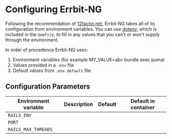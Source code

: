 # Configuring Errbit-NG

Following the recommendation of [12factor.net](https://12factor.net/config),
Errbit-NG takes all of its configuration from environment variables. You can use
[dotenv](https://github.com/bkeepers/dotenv), which is included in the `Gemfile`,
to fill in any values that you can't or won't supply through the environment.

In order of precedence Errbit-NG uses:

1. Environment variables (for example MY_VALUE=abc bundle exec puma)
2. Values provided in a `.env` file
3. Default values from `.env.default` file

## Configuration Parameters

| Environment variable | Description | Default | Default in container |
|----------------------|-------------|---------|----------------------|
| `RAILS_ENV`          |             |         |                      |
| `PORT`               |             |         |                      |
| `RAILS_MAX_THREADS`  |             |         |                      |
